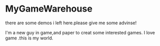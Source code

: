 # MyGameWarehouse
there are some demos i left here.please give me some advinse!


I'm a new guy in game,and paper to creat some interested games.
I love game .this is my world.
